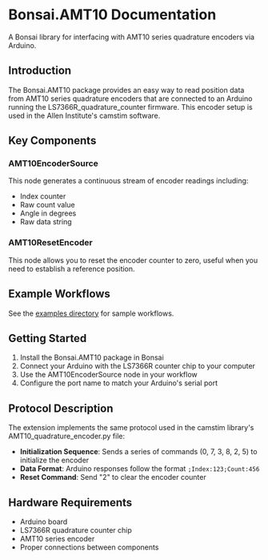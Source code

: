 # Bonsai.AMT10 Documentation

A Bonsai library for interfacing with AMT10 series quadrature encoders via Arduino.

## Introduction

The Bonsai.AMT10 package provides an easy way to read position data from AMT10 series quadrature encoders that are connected to an Arduino running the LS7366R_quadrature_counter firmware. This encoder setup is used in the Allen Institute's camstim software.

## Key Components

### AMT10EncoderSource

This node generates a continuous stream of encoder readings including:
- Index counter
- Raw count value
- Angle in degrees
- Raw data string

### AMT10ResetEncoder

This node allows you to reset the encoder counter to zero, useful when you need to establish a reference position.

## Example Workflows

See the [examples directory](https://github.com/yourusername/Bonsai.AMT10/tree/main/examples) for sample workflows.

## Getting Started

1. Install the Bonsai.AMT10 package in Bonsai
2. Connect your Arduino with the LS7366R counter chip to your computer
3. Use the AMT10EncoderSource node in your workflow
4. Configure the port name to match your Arduino's serial port

## Protocol Description

The extension implements the same protocol used in the camstim library's AMT10_quadrature_encoder.py file:

- **Initialization Sequence**: Sends a series of commands (0, 7, 3, 8, 2, 5) to initialize the encoder
- **Data Format**: Arduino responses follow the format `;Index:123;Count:456`
- **Reset Command**: Send "2" to clear the encoder counter

## Hardware Requirements

- Arduino board
- LS7366R quadrature counter chip
- AMT10 series encoder
- Proper connections between components